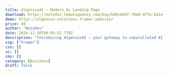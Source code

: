```yaml
---
title: AlgeniusAI — Modern Ai Landing Page
download: https://nutsdev.lemonsqueezy.com/buy/b08cb0df-78e0-4f7e-bd1e-9f06e7cfe76a?desc=0
demo: https://algenius-solutions.framer.website/
price: 49
author: "NutsDev"
date: 2024-11-30T09:05:52.770Z
description: "Introducing AIgeniusAI – your gateway to unparalleled AI solutions. Crafted for businesses pioneering the AI landscape, our solution offers cutting-edge design and immersive features to revolutionize your AI journey."
ssg: ["Framer"]
css: []
ui: []
cms: []
category: [Business]
draft: false
---
```

